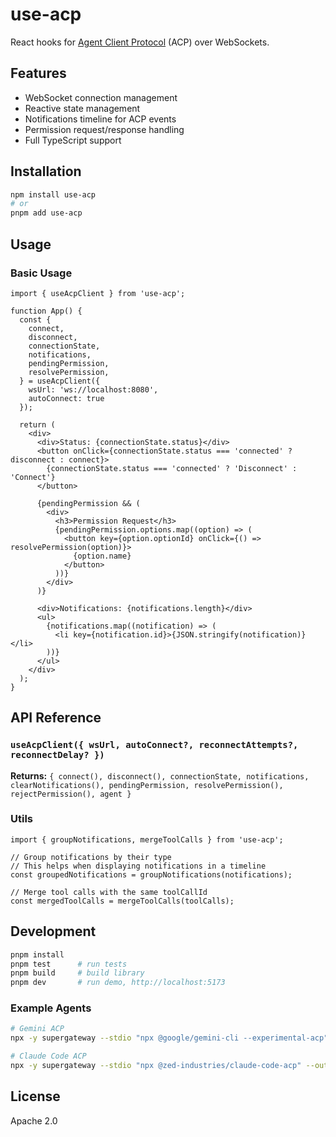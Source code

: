 # use-acp

React hooks for [Agent Client Protocol](https://agentclientprotocol.com/) (ACP) over WebSockets.

## Features

- WebSocket connection management
- Reactive state management
- Notifications timeline for ACP events
- Permission request/response handling
- Full TypeScript support

## Installation

```bash
npm install use-acp
# or
pnpm add use-acp
```

## Usage

### Basic Usage

```tsx
import { useAcpClient } from 'use-acp';

function App() {
  const {
    connect,
    disconnect,
    connectionState,
    notifications,
    pendingPermission,
    resolvePermission,
  } = useAcpClient({
    wsUrl: 'ws://localhost:8080',
    autoConnect: true
  });

  return (
    <div>
      <div>Status: {connectionState.status}</div>
      <button onClick={connectionState.status === 'connected' ? disconnect : connect}>
        {connectionState.status === 'connected' ? 'Disconnect' : 'Connect'}
      </button>

      {pendingPermission && (
        <div>
          <h3>Permission Request</h3>
          {pendingPermission.options.map((option) => (
            <button key={option.optionId} onClick={() => resolvePermission(option)}>
              {option.name}
            </button>
          ))}
        </div>
      )}

      <div>Notifications: {notifications.length}</div>
      <ul>
        {notifications.map((notification) => (
          <li key={notification.id}>{JSON.stringify(notification)}</li>
        ))}
      </ul>
    </div>
  );
}
```

## API Reference

### `useAcpClient({ wsUrl, autoConnect?, reconnectAttempts?, reconnectDelay? })`

**Returns:** `{ connect(), disconnect(), connectionState, notifications, clearNotifications(), pendingPermission, resolvePermission(), rejectPermission(), agent }`

### Utils

```tsx
import { groupNotifications, mergeToolCalls } from 'use-acp';

// Group notifications by their type
// This helps when displaying notifications in a timeline
const groupedNotifications = groupNotifications(notifications);

// Merge tool calls with the same toolCallId
const mergedToolCalls = mergeToolCalls(toolCalls);
```

## Development

```bash
pnpm install
pnpm test      # run tests
pnpm build     # build library
pnpm dev       # run demo, http://localhost:5173
```

### Example Agents

```bash
# Gemini ACP
npx -y supergateway --stdio "npx @google/gemini-cli --experimental-acp" --outputTransport ws

# Claude Code ACP
npx -y supergateway --stdio "npx @zed-industries/claude-code-acp" --outputTransport ws
```

## License

Apache 2.0
